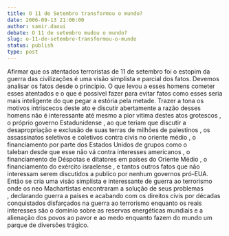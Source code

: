 ```yaml
---
title: O 11 de Setembro transformou o mundo?
date: 2006-09-13 21:00:00
author: samir.daoui
debate: O 11 de setembro mudou o mundo?
slug: o-11-de-setembro-transformou-o-mundo
status: publish 
type: post
---
```


Afirmar que os atentados terroristas de 11 de setembro foi o estopim da guerra das civilizações é uma visão simplista e parcial dos fatos. Devemos analisar os fatos desde o principio. O que levou a esses homens cometer esses atentados e o que é possivel fazer para evitar fatos como esses seria mais inteligente do que pegar a estória pela metade. Trazer a tona os motivos intriscecos deste ato e discutir abertamente a razão desses homens não é interessante até mesmo a pior vitima destes atos grotescos , o próprio governo Estadunidense , ao que teriam que discutir a desapropriação e exclusão de suas terras de milhões de palestinos , os assassinatos seletivos e coletivos contra civis no oriente médio , o financiamento por parte dos Estados Unidos de grupos como o taleban desde que esse não vá contra interesses americanos , o financiamento de Déspotas e ditatores em países do Oriente Médio , o financiamento do exército israelense , e tantos outros fatos que não interessam serem discutidos a publico por nenhum governos pró-EUA. Então se cria uma visão simplista e interessante de guerra ao terrorismo onde os neo Machartistas encontraram a solução de seus problemas , declarando guerra a paises e acabando com os direitos civis por décadas conquistados disfarçados na guerra ao terrorismo enquanto os reais interesses são o dominio sobre as reservas energéticas mundiais e a alienação dos povos ao pavor e ao medo enquanto fazem do mundo um parque de diversões trágico.  


